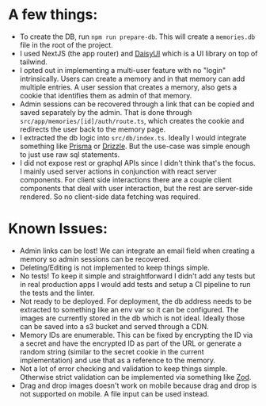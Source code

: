 # A few things:

- To create the DB, run `npm run prepare-db`. This will create a `memories.db` file in the root of the project.
- I used NextJS (the app router) and [DaisyUI](https://daisyui.com/) which is a UI library on top of tailwind.
- I opted out in implementing a multi-user feature with no "login" intrinsically. Users can create a memory and in that memory can add multiple entries. A user session that creates a memory, also gets a cookie that identifies them as admin of that memory.
- Admin sessions can be recovered through a link that can be copied and saved separately by the admin. That is done through `src/app/memories/[id]/auth/route.ts`, which creates the cookie and redirects the user back to the memory page.
- I extracted the db logic into `src/db/index.ts`. Ideally I would integrate something like [Prisma](https://www.prisma.io/) or [Drizzle](https://orm.drizzle.team/). But the use-case was simple enough to just use raw sql statements.
- I did not expose rest or graphql APIs since I didn't think that's the focus. I mainly used server actions in conjunction with react server components. For client side interactions there are a couple client components that deal with user interaction, but the rest are server-side rendered. So no client-side data fetching was required.

# Known Issues:

- Admin links can be lost! We can integrate an email field when creating a memory so admin sessions can be recovered.
- Deleting/Editing is not implemented to keep things simple.
- No tests! To keep it simple and straightforward I didn't add any tests but in real production apps I would add tests and setup a CI pipeline to run the tests and the linter.
- Not ready to be deployed. For deployment, the db address needs to be extracted to something like an env var so it can be configured. The images are currently stored in the db which is not ideal. Ideally those can be saved into a s3 bucket and served through a CDN.
- Memory IDs are enumerable. This can be fixed by encrypting the ID via a secret and have the encrypted ID as part of the URL or generate a random string (similar to the secret cookie in the current implementation) and use that as a reference to the memory.
- Not a lot of error checking and validation to keep things simple. Otherwise strict validation can be implemented via something like [Zod](https://zod.dev/).
- Drag and drop images doesn't work on mobile because drag and drop is not supported on mobile. A file input can be used instead.
